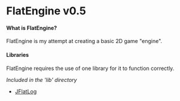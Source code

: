 # FlatEngine v0.5

#### What is FlatEngine?
FlatEngine is my attempt at creating a basic 2D game "engine".

#### Libraries
FlatEngine requires the use of one library for it to function correctly.

*Included in the 'lib' directory*

 - [JFlatLog](http://github.com/Maxstupo/JFlatLog)